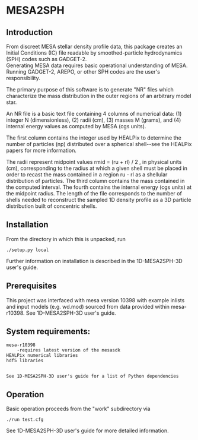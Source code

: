 # MESA2SPH

## Introduction
From discreet MESA stellar density profile data, this package creates an Initial Conditions (IC) file readable by smoothed-particle hydrodynamics (SPH) codes such as GADGET-2.  
Generating MESA data requires basic operational understanding of MESA. Running GADGET-2, AREPO, or other SPH codes are the user's responsibility. 

The primary purpose of this software is to generate "NR" files which characterize the mass distribution in the outer regions of an arbitrary model star.

An NR file is a basic text file containing 4 columns of numerical data: 
(1) integer N (dimensionless),
(2) radii (cm),
(3) masses M (grams), and
(4) internal energy values as computed by MESA (cgs units).

The first column contains the integer used by HEALPix to determine the number of particles (np) distributed over a spherical shell--see the HEALPix papers for more information. 

The radii represent midpoint values rmid = (ru + rl) / 2 , in physical units (cm), corresponding to the radius at which a given shell must be placed in order to recast the mass contained in a region ru - rl as a shellular distribution of particles. The third column contains the mass contained in the computed interval. The fourth contains the internal energy (cgs units) at the midpoint radius.
The length of the file corresponds to the number of shells needed to reconstruct the sampled 1D density profile as a 3D particle distribution built of concentric shells. 


## Installation
From the directory in which this is unpacked, run 

	./setup.py local

Further information on installation is described in the 1D-MESA2SPH-3D user's guide.

## Prerequisites
This project was interfaced with mesa version 10398 with example inlists and input models (e.g. wd.mod) sourced from data provided within mesa-r10398. See 1D-MESA2SPH-3D user's guide.


## System requirements:
	mesa-r10398
		-requires latest version of the mesasdk
	HEALPix numerical libraries	
	hdf5 libraries 


	See 1D-MESA2SPH-3D user's guide for a list of Python dependencies


## Operation
Basic operation proceeds from the "work" subdirectory via

	./run test.cfg

See 1D-MESA2SPH-3D user's guide for more detailed information.